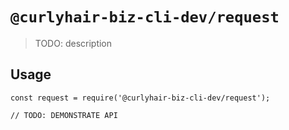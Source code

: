 # `@curlyhair-biz-cli-dev/request`

> TODO: description

## Usage

```
const request = require('@curlyhair-biz-cli-dev/request');

// TODO: DEMONSTRATE API
```
